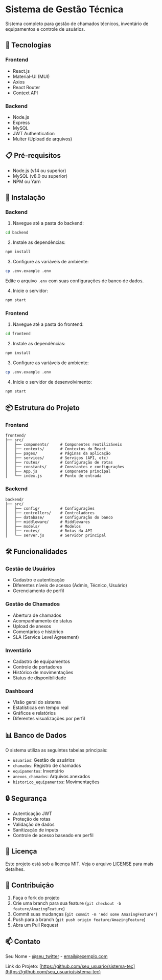 # Sistema de Gestão Técnica

Sistema completo para gestão de chamados técnicos, inventário de equipamentos e controle de usuários.

## 🚀 Tecnologias

### Frontend
- React.js
- Material-UI (MUI)
- Axios
- React Router
- Context API

### Backend
- Node.js
- Express
- MySQL
- JWT Authentication
- Multer (Upload de arquivos)

## 📋 Pré-requisitos

- Node.js (v14 ou superior)
- MySQL (v8.0 ou superior)
- NPM ou Yarn

## 🔧 Instalação

### Backend
1. Navegue até a pasta do backend:
```bash
cd backend
```

2. Instale as dependências:
```bash
npm install
```

3. Configure as variáveis de ambiente:
```bash
cp .env.example .env
```
Edite o arquivo `.env` com suas configurações de banco de dados.

4. Inicie o servidor:
```bash
npm start
```

### Frontend
1. Navegue até a pasta do frontend:
```bash
cd frontend
```

2. Instale as dependências:
```bash
npm install
```

3. Configure as variáveis de ambiente:
```bash
cp .env.example .env
```

4. Inicie o servidor de desenvolvimento:
```bash
npm start
```

## 📦 Estrutura do Projeto

### Frontend
```
frontend/
├── src/
│   ├── components/     # Componentes reutilizáveis
│   ├── contexts/       # Contextos do React
│   ├── pages/          # Páginas da aplicação
│   ├── services/       # Serviços (API, etc)
│   ├── routes/         # Configuração de rotas
│   ├── constants/      # Constantes e configurações
│   ├── App.js          # Componente principal
│   └── index.js        # Ponto de entrada
```

### Backend
```
backend/
├── src/
│   ├── config/         # Configurações
│   ├── controllers/    # Controladores
│   ├── database/       # Configuração do banco
│   ├── middleware/     # Middlewares
│   ├── models/         # Modelos
│   ├── routes/         # Rotas da API
│   └── server.js       # Servidor principal
```

## 🛠️ Funcionalidades

### Gestão de Usuários
- Cadastro e autenticação
- Diferentes níveis de acesso (Admin, Técnico, Usuário)
- Gerenciamento de perfil

### Gestão de Chamados
- Abertura de chamados
- Acompanhamento de status
- Upload de anexos
- Comentários e histórico
- SLA (Service Level Agreement)

### Inventário
- Cadastro de equipamentos
- Controle de portadores
- Histórico de movimentações
- Status de disponibilidade

### Dashboard
- Visão geral do sistema
- Estatísticas em tempo real
- Gráficos e relatórios
- Diferentes visualizações por perfil

## 📊 Banco de Dados

O sistema utiliza as seguintes tabelas principais:
- `usuarios`: Gestão de usuários
- `chamados`: Registro de chamados
- `equipamentos`: Inventário
- `anexos_chamados`: Arquivos anexados
- `historico_equipamentos`: Movimentações

## 🔒 Segurança

- Autenticação JWT
- Proteção de rotas
- Validação de dados
- Sanitização de inputs
- Controle de acesso baseado em perfil

## 📝 Licença

Este projeto está sob a licença MIT. Veja o arquivo [LICENSE](LICENSE) para mais detalhes.

## 🤝 Contribuição

1. Faça o fork do projeto
2. Crie uma branch para sua feature (`git checkout -b feature/AmazingFeature`)
3. Commit suas mudanças (`git commit -m 'Add some AmazingFeature'`)
4. Push para a branch (`git push origin feature/AmazingFeature`)
5. Abra um Pull Request

## 📫 Contato

Seu Nome - [@seu_twitter](https://twitter.com/seu_twitter) - email@exemplo.com

Link do Projeto: [https://github.com/seu_usuario/sistema-tec](https://github.com/seu_usuario/sistema-tec) 